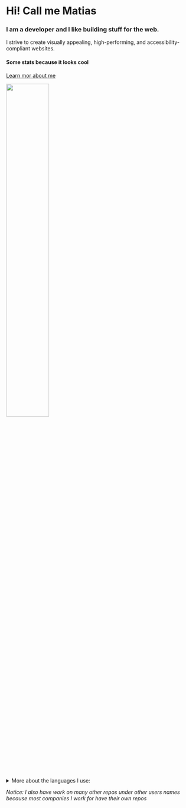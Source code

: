 # Hi! Call me Matias 
### I am a developer and I like building stuff for the web.
I strive to create visually appealing, high-performing, and accessibility-compliant websites.

#### Some stats because it looks cool

[Learn mor about me](https://pedromatias.dev/)

<img width="48%" src="https://github-readme-stats.vercel.app/api?username=matias2018&show_icons=true&theme=tokyonight"/>

<details>
  <summary>
    More about the languages I use:
  </summary>
  <img width="48%" src="https://github-readme-stats-sigma-five.vercel.app/api/top-langs/?username=matias2018&show_icons=true&theme=tokyonight"/>
</details>


*Notice: I also have work on many other repos under other users names because most companies I work for have their own repos*

<!--START_SECTION:activity-->

<!--END_SECTION:activity-->

<!--START_SECTION:metrics-->

<!--END_SECTION:metrics-->



